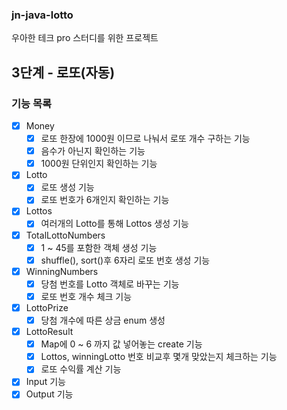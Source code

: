 ### jn-java-lotto
우아한 테크 pro 스터디를 위한 프로젝트

## 3단계 - 로또(자동)

### 기능 목록

- [x] Money
  - [x] 로또 한장에 1000원 이므로 나눠서 로또 개수 구하는 기능
  - [x] 음수가 아닌지 확인하는 기능
  - [x] 1000원 단위인지 확인하는 기능
- [x] Lotto
  - [x] 로또 생성 기능
  - [x] 로또 번호가 6개인지 확인하는 기능
- [x] Lottos
  - [x] 여러개의 Lotto를 통해 Lottos 생성 기능
- [x] TotalLottoNumbers
  - [x] 1 ~ 45를 포함한 객체 생성 기능
  - [x] shuffle(), sort()후 6자리 로또 번호 생성 기능
- [x] WinningNumbers
  - [x] 당첨 번호를 Lotto 객체로 바꾸는 기능
  - [x] 로또 번호 개수 체크 기능
- [x] LottoPrize
  - [x] 당첨 개수에 따른 상금 enum 생성
- [x] LottoResult
  - [x] Map에 0 ~ 6 까지 값 넣어놓는 create 기능
  - [x] Lottos, winningLotto 번호 비교후 몇개 맞았는지 체크하는 기능
  - [x] 로또 수익률 계산 기능
- [x] Input 기능
- [x] Output 기능

